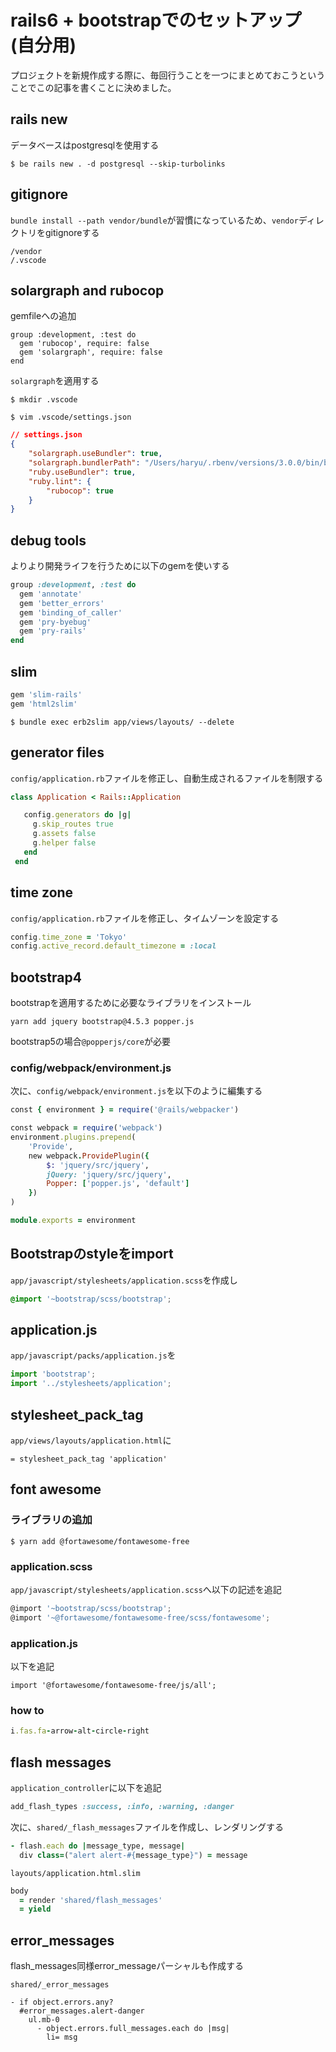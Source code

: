# rails6 + bootstrapでのセットアップ(自分用)

プロジェクトを新規作成する際に、毎回行うことを一つにまとめておこうということでこの記事を書くことに決めました。

## rails new

データベースはpostgresqlを使用する

```
$ be rails new . -d postgresql --skip-turbolinks
```

## gitignore

`bundle install --path vendor/bundle`が習慣になっているため、`vendor`ディレクトリをgitignoreする

```
/vendor
/.vscode
```

## solargraph and rubocop

gemfileへの追加

```
group :development, :test do
  gem 'rubocop', require: false
  gem 'solargraph', require: false
end
```

`solargraph`を適用する

```
$ mkdir .vscode

$ vim .vscode/settings.json
```

```json
// settings.json
{
    "solargraph.useBundler": true,
    "solargraph.bundlerPath": "/Users/haryu/.rbenv/versions/3.0.0/bin/bundler",
    "ruby.useBundler": true,
    "ruby.lint": {
        "rubocop": true
    }
}
```

## debug tools

よりより開発ライフを行うために以下のgemを使いする

```rb
group :development, :test do
  gem 'annotate'
  gem 'better_errors'
  gem 'binding_of_caller'
  gem 'pry-byebug'
  gem 'pry-rails'
end
```

## slim

```rb
gem 'slim-rails'
gem 'html2slim'
```

```
$ bundle exec erb2slim app/views/layouts/ --delete
```

## generator files

`config/application.rb`ファイルを修正し、自動生成されるファイルを制限する

```rb
class Application < Rails::Application

   config.generators do |g|
     g.skip_routes true
     g.assets false
     g.helper false
   end
 end
```

## time zone

`config/application.rb`ファイルを修正し、タイムゾーンを設定する

```rb
config.time_zone = 'Tokyo'
config.active_record.default_timezone = :local
```

## bootstrap4

bootstrapを適用するために必要なライブラリをインストール

```
yarn add jquery bootstrap@4.5.3 popper.js
```

bootstrap5の場合`@popperjs/core`が必要

### config/webpack/environment.js

次に、`config/webpack/environment.js`を以下のように編集する

```rb
const { environment } = require('@rails/webpacker')

const webpack = require('webpack')
environment.plugins.prepend(
    'Provide',
    new webpack.ProvidePlugin({
        $: 'jquery/src/jquery',
        jQuery: 'jquery/src/jquery',
        Popper: ['popper.js', 'default']
    })
)

module.exports = environment
```

## Bootstrapのstyleをimport

`app/javascript/stylesheets/application.scss`を作成し

```scss
@import '~bootstrap/scss/bootstrap';
```

## application.js

`app/javascript/packs/application.js`を

```js
import 'bootstrap';
import '../stylesheets/application';
```

## stylesheet_pack_tag

`app/views/layouts/application.html`に

```slim
= stylesheet_pack_tag 'application'
```

## font awesome

### ライブラリの追加

```
$ yarn add @fortawesome/fontawesome-free
```

### application.scss

`app/javascript/stylesheets/application.scss`へ以下の記述を追記

```js
@import '~bootstrap/scss/bootstrap';
@import '~@fortawesome/fontawesome-free/scss/fontawesome';
```

### application.js

以下を追記

```
import '@fortawesome/fontawesome-free/js/all';
```

### how to

```rb
i.fas.fa-arrow-alt-circle-right
```

## flash messages

`application_controller`に以下を追記

```rb
add_flash_types :success, :info, :warning, :danger
```

次に、`shared/_flash_messages`ファイルを作成し、レンダリングする

```rb
- flash.each do |message_type, message|
  div class=("alert alert-#{message_type}") = message
```

`layouts/application.html.slim`

```rb
body
  = render 'shared/flash_messages'
  = yield
```

## error_messages

flash_messages同様error_messageパーシャルも作成する

`shared/_error_messages`

```
- if object.errors.any?
  #error_messages.alert-danger
    ul.mb-0
      - object.errors.full_messages.each do |msg|
        li= msg
```
